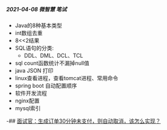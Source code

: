 ##### 2021-04-08 微智慧 笔试

- Java的8种基本类型
- int数组去重
- 8<<2结果
- SQL语句的分类:
  - DDL、DML、DCL、TCL
- sql count函数统计不漏掉null值
- java JSON 打印
- linux查看进程，查看tomcat进程、常用命令
- spring boot 自动配置顺序
- 软件开发流程
- nginx配置
- mysql索引



-## [面试官：生成订单30分钟未支付，则自动取消，该怎么实现？](https://zhuanlan.zhihu.com/p/408788587)
